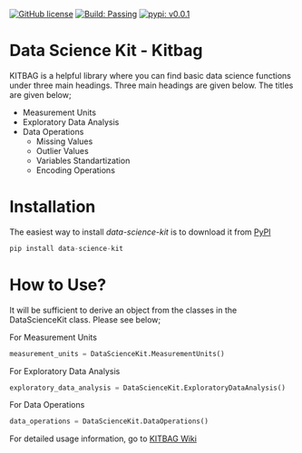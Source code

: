 [![GitHub license](https://img.shields.io/github/license/KeremDlkmn/data-science-kit)](https://github.com/KeremDlkmn/data-science-kit/blob/main/LICENSE)
[![Build: Passing](https://img.shields.io/badge/Build-Passing-green.svg)](https://github.com/KeremDlkmn/data-science-kit)
[![pypi: v0.0.1](https://img.shields.io/badge/pypi-v0.0.1-yellow.svg)](https://pypi.org/project/data-science-kit/)

# Data Science Kit - Kitbag
KITBAG is a helpful library where you can find basic data science functions under three main headings. Three main headings are given below. The titles are given below;

* Measurement Units
* Exploratory Data Analysis
* Data Operations
  * Missing Values
  * Outlier Values
  * Variables Standartization
  * Encoding Operations

# Installation
The easiest way to install *data-science-kit* is to download it from [PyPI](https://pypi.org/project/data-science-kit/)

```python
pip install data-science-kit
```
# How to Use?
It will be sufficient to derive an object from the classes in the DataScienceKit class. Please see below;

For Measurement Units
```python
measurement_units = DataScienceKit.MeasurementUnits()
```

For Exploratory Data Analysis
```python
exploratory_data_analysis = DataScienceKit.ExploratoryDataAnalysis()
```

For Data Operations
```python
data_operations = DataScienceKit.DataOperations()
```

For detailed usage information, go to [KITBAG Wiki](https://github.com/KeremDlkmn/data-science-kit/wiki)

